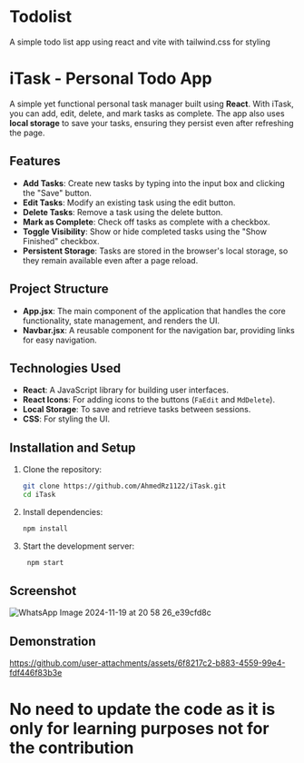 # Todolist
 A simple todo list app using react and vite with tailwind.css for styling
 # iTask - Personal Todo App

A simple yet functional personal task manager built using **React**. With iTask, you can add, edit, delete, and mark tasks as complete. The app also uses **local storage** to save your tasks, ensuring they persist even after refreshing the page.

## Features
- **Add Tasks**: Create new tasks by typing into the input box and clicking the "Save" button.
- **Edit Tasks**: Modify an existing task using the edit button.
- **Delete Tasks**: Remove a task using the delete button.
- **Mark as Complete**: Check off tasks as complete with a checkbox.
- **Toggle Visibility**: Show or hide completed tasks using the "Show Finished" checkbox.
- **Persistent Storage**: Tasks are stored in the browser's local storage, so they remain available even after a page reload.

## Project Structure
- **App.jsx**: The main component of the application that handles the core functionality, state management, and renders the UI.
- **Navbar.jsx**: A reusable component for the navigation bar, providing links for easy navigation.

## Technologies Used
- **React**: A JavaScript library for building user interfaces.
- **React Icons**: For adding icons to the buttons (`FaEdit` and `MdDelete`).
- **Local Storage**: To save and retrieve tasks between sessions.
- **CSS**: For styling the UI.

## Installation and Setup
1. Clone the repository:
   ```bash
   git clone https://github.com/AhmedRz1122/iTask.git
   cd iTask
2. Install dependencies:
    ```bash
    npm install
3. Start the development server:
   ```bash
    npm start   

## Screenshot
![WhatsApp Image 2024-11-19 at 20 58 26_e39cfd8c](https://github.com/user-attachments/assets/f35e28a7-dd75-4dd2-9837-414725b62a9a)

## Demonstration


https://github.com/user-attachments/assets/6f8217c2-b883-4559-99e4-fdf446f83b3e

# No need to update the code as it is only for learning purposes not for the contribution 







